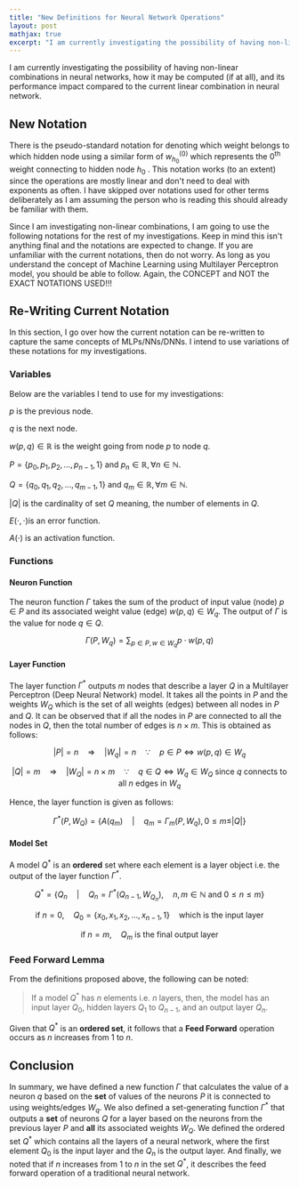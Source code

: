 ```yaml
---
title: "New Definitions for Neural Network Operations"
layout: post
mathjax: true
excerpt: "I am currently investigating the possibility of having non-linear combinations in neural networks, how it may be computed (if at all), and its performance impact compared to the current linear combination in neural network."
---
```


I am currently investigating the possibility of having non-linear combinations in neural networks, how it may be computed (if at all), and its performance impact compared to the current linear combination in neural network.

## New Notation
There is the pseudo-standard notation for denoting which weight belongs to which hidden node using a similar form of $w^{(0)}_{h_0}$  which represents the $0^{\text{th}}$ weight connecting to hidden node $h_0$ . This notation works (to an extent) since the operations are mostly linear and don't need to deal with exponents as often. I have skipped over notations used for other terms deliberately as I am assuming the person who is reading this should already be familiar with them.

Since I am investigating non-linear combinations, I am going to use the following notations for the rest of my investigations. Keep in mind this isn't anything final and the notations are expected to change. If you are unfamiliar with the current notations, then do not worry. As long as you understand the concept of Machine Learning using Multilayer Perceptron model, you should be able to follow. Again, the CONCEPT and NOT the EXACT NOTATIONS USED!!!

## Re-Writing Current Notation
In this section, I go over how the current notation can be re-written to capture the same concepts of MLPs/NNs/DNNs. I intend to use variations of these notations for my investigations.

### Variables
Below are the variables I tend to use for my investigations:

$p$ is the previous node.

$q$ is the next node.

$w(p, q) \in \mathbb{R}$ is the weight going from node $p$ to node $q$.

$P = \{p_0, p_1, p_2, ..., p_{n-1}, 1\}$ and $p_n \in \mathbb{R}, \forall n \in \mathbb{N}$. 

$Q = \{q_0, q_1, q_2, ..., q_{m-1}, 1\}$ and $q_m \in \mathbb{R}, \forall m \in \mathbb{N}$. 

${|Q|}$ is the cardinality of set $Q$ meaning, the number of elements in $Q$. 

$E(\cdot, \cdot)$is an error function.

$A(\cdot)$ is an activation function.

### Functions
#### Neuron Function
The neuron function $\Gamma$ takes the sum of the product of input value (node) $p \in P$ and its associated weight value (edge) $w(p,q) \in W_q$. The output of $\Gamma$ is the value for node $q \in Q$.

$$ \Gamma (P, W_q) = \sum_{p \in P, w \in W_q} p \cdot w(p, q) $$

#### Layer Function
The layer function $\Gamma^{*}$ outputs $m$ nodes that describe a layer $Q$ in a Multilayer Perceptron (Deep Neural Network) model. It takes all the points in $P$ and the weights $W_Q$ which is the set of all weights (edges) between all nodes in $P$ and $Q$. It can be observed that if all the nodes in $P$ are connected to all the nodes in $Q$, then the total number of edges is $n \times m$. This is obtained as follows:

$$ |P| = n \quad \Rightarrow \quad |W_q| = n \quad \because \quad p \in P \Leftrightarrow w(p, q) \in W_q $$

$$ |Q| = m \quad \Rightarrow \quad |W_Q| = n \times m \quad \because \quad q \in Q \Leftrightarrow W_q \in W_Q \text{ since } q \text{ connects to all } n \text{ edges in } W_q $$ 

Hence, the layer function is given as follows:

$$ \Gamma^{*} (P, W_Q) = \{A(q_m)\quad |\quad q_m = \Gamma_{m}(P, W_q), 0 \le m \le |Q|\} $$

#### Model Set
A model $Q^*$ is an **ordered** set where each element is a layer object i.e. the output of the layer function $\Gamma^*$.

$$Q^* = \{Q_{n} \quad | \quad Q_{n} = \Gamma^*(Q_{n-1}, W_{Q_n}), \quad n,m \in \mathbb{N} \text{ and } 0 \le n \le m\}$$

$$\text{if } n=0, \quad Q_0 = \{x_0, x_1, x_2, ..., x_{n-1}, 1\} \quad \text{which is the input layer}$$

$$\text{if }n = m, \quad Q_m \text{ is the final output layer}$$

### Feed Forward Lemma
From the definitions proposed above, the following can be noted:

> If a model $Q^*$ has $n$ elements i.e. $n$ layers, then, the model has an input layer $Q_0$, hidden layers $Q_1$ to $Q_{n-1}$, and an output layer $Q_n$.

Given that $Q^*$ is an **ordered set**, it follows that a **Feed Forward** operation occurs as $n$ increases from $1$ to $n$.

## Conclusion
In summary, we have defined a new function $\Gamma$ that calculates the value of a neuron $q$ based on the **set** of values of the neurons $P$ it is connected to using weights/edges $W_q$. We also defined a set-generating function $\Gamma^*$ that outputs a **set** of neurons $Q$ for a layer based on the neurons from the previous layer $P$ and **all** its associated weights $W_Q$. We defined the ordered set $Q^*$ which contains all the layers of a neural network, where the first element $Q_0$ is the input layer and the $Q_n$ is the output layer. And finally, we noted that if $n$ increases from $1$ to $n$ in the set $Q^*$, it describes the feed forward operation of a traditional neural network.
